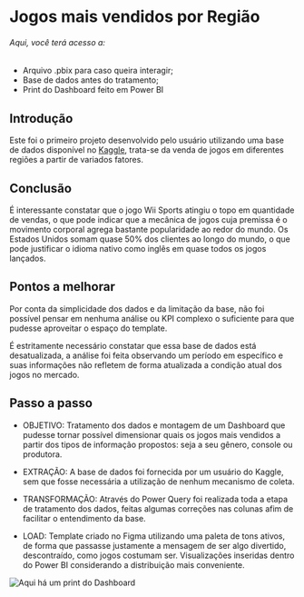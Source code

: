 # Jogos mais vendidos por Região

###### Aqui, você terá acesso a:
- Arquivo .pbix para caso queira interagir;
- Base de dados antes do tratamento;
- Print do Dashboard feito em Power BI

## Introdução
Este foi o primeiro projeto desenvolvido pelo usuário utilizando uma base de dados disponível no [Kaggle](https://www.kaggle.com/), trata-se da venda de jogos em diferentes regiões a partir de variados fatores.

## Conclusão
É interessante constatar que o jogo Wii Sports atingiu o topo em quantidade de vendas, o que pode indicar que a mecânica de jogos cuja premissa é o movimento corporal agrega bastante popularidade ao redor do mundo.
Os Estados Unidos somam quase 50% dos clientes ao longo do mundo, o que pode justificar o idioma nativo como inglês em quase todos os jogos lançados.

## Pontos a melhorar 
Por conta da simplicidade dos dados e da limitação da base, não foi possível pensar em nenhuma análise ou KPI complexo o suficiente para que pudesse aproveitar o espaço do template.

É estritamente necessário constatar que essa base de dados está desatualizada, a análise foi feita observando um período em específico e suas informações não refletem de forma atualizada a condição atual dos jogos no mercado.

## Passo a passo
- OBJETIVO: Tratamento dos dados e montagem de um Dashboard que pudesse tornar possível dimensionar quais os jogos mais vendidos a partir dos tipos de informação propostos: seja a seu gênero, console ou produtora.

- EXTRAÇÃO: A base de dados foi fornecida por um usuário do Kaggle, sem que fosse necessária a utilização de nenhum 
mecanismo de coleta.
- TRANSFORMAÇÃO: Através do Power Query foi realizada toda a etapa de tratamento dos dados, feitas algumas correções nas colunas afim de facilitar o entendimento da base.
- LOAD: Template criado no Figma utilizando uma paleta de tons ativos, de forma que passasse justamente a mensagem de ser algo divertido, descontraído, como jogos costumam ser. Visualizações inseridas dentro do Power BI considerando a distribuição mais conveniente.

![Aqui há um print do Dashboard](https://github.com/BitencourtVitor/Jogos_Vendidos/blob/main/print_dashboard.png)
